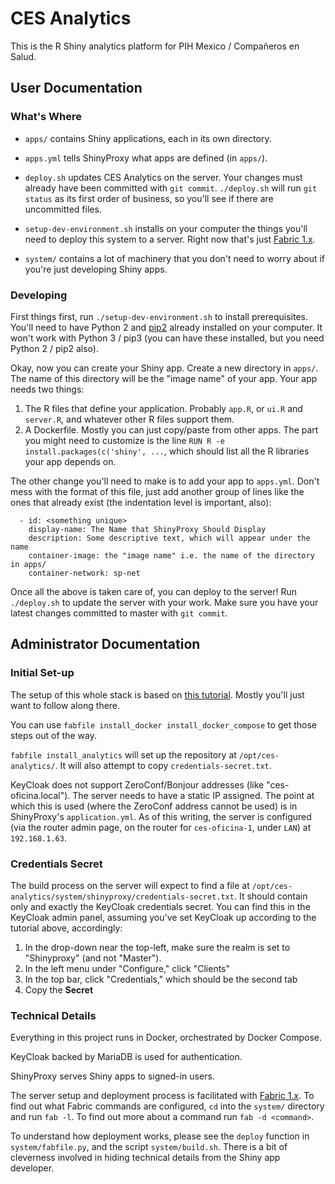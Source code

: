 # CES Analytics

This is the R Shiny analytics platform for PIH Mexico / Compañeros en Salud.

## User Documentation

### What's Where

- `apps/` contains Shiny applications, each in its own directory.

- `apps.yml` tells ShinyProxy what apps are defined (in `apps/`).

- `deploy.sh` updates CES Analytics on the server. Your changes must already
have been committed with `git commit`. `./deploy.sh` will run `git status` as
its first order of business, so you'll see if there are uncommitted files.

- `setup-dev-environment.sh` installs on your computer the things you'll need
to deploy this system to a server. Right now that's just
[Fabric 1.x](https://www.fabfile.org/installing-1.x.html).

- `system/` contains a lot of machinery that you don't need to worry about if
you're just developing Shiny apps.

### Developing

First things first, run `./setup-dev-environment.sh` to install prerequisites.
You'll need to have Python 2 and [pip2](https://www.makeuseof.com/tag/install-pip-for-python/)
already installed on your computer. It won't work with Python 3 / pip3
(you can have these installed, but you need Python 2 / pip2 also).

Okay, now you can create your Shiny app. Create a new directory in `apps/`.
The name of this directory will be the "image name" of your app. Your app
needs two things:

1. The R files that define your application. Probably `app.R`, or `ui.R`
and `server.R`, and whatever other R files support them.
2. A Dockerfile. Mostly you can just copy/paste from other apps. The part
you might need to customize is the line
`RUN R -e install.packages(c('shiny', ...`, which should list all the R
libraries your app depends on.

The other change you'll need to make is to add your app to `apps.yml`. Don't
mess with the format of this file, just add another group of lines like the
ones that already exist (the indentation level is important, also):
```
  - id: <something unique>
    display-name: The Name that ShinyProxy Should Display
    description: Some descriptive text, which will appear under the name
    container-image: the "image name" i.e. the name of the directory in apps/
    container-network: sp-net
```

Once all the above is taken care of, you can deploy to the server!
Run `./deploy.sh` to update the server with your work. Make sure you have your
latest changes committed to master with `git commit`.

## Administrator Documentation

### Initial Set-up

The setup of this whole stack is based on
[this tutorial](https://github.com/brandones/shiny-keycloak/).
Mostly you'll just want to follow along there.

You can use `fabfile install_docker install_docker_compose` to get those
steps out of the way.

`fabfile install_analytics` will set up the repository at `/opt/ces-analytics/`.
It will also attempt to copy `credentials-secret.txt`.

KeyCloak does not support ZeroConf/Bonjour addresses (like "ces-oficina.local").
The server needs to have a static IP assigned. The point at which this is used
(where the ZeroConf address cannot be used) is in ShinyProxy's `application.yml`.
As of this writing, the server is configured (via the router admin page, on
the router for `ces-oficina-1`, under `LAN`) at `192.168.1.63`.

### Credentials Secret

The build process on the server will expect to find a file at
`/opt/ces-analytics/system/shinyproxy/credentials-secret.txt`. It should
contain only and exactly the KeyCloak credentials secret. You can find this
in the KeyCloak admin panel, assuming you've set KeyCloak up according to the
tutorial above, accordingly:

1. In the drop-down near the top-left, make sure the realm is set to "Shinyproxy"
(and not "Master").
1. In the left menu under "Configure," click "Clients"
1. In the top bar, click "Credentials," which should be the second tab
1. Copy the **Secret**

### Technical Details

Everything in this project runs in Docker, orchestrated by Docker Compose.

KeyCloak backed by MariaDB is used for authentication.

ShinyProxy serves Shiny apps to signed-in users.

The server setup and deployment process is facilitated with
[Fabric 1.x](https://www.fabfile.org/installing-1.x.html). To find out what
Fabric commands are configured, `cd` into the `system/` directory and run
`fab -l`. To find out more about a command run `fab -d <command>`.

To understand how deployment works, please see the `deploy` function in 
`system/fabfile.py`, and the script `system/build.sh`. There is a bit of
cleverness involved in hiding technical details from the Shiny app developer.
